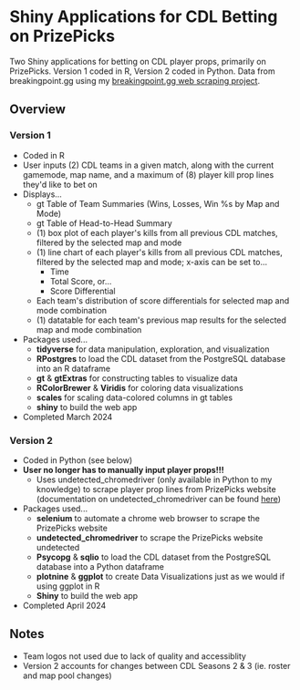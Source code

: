 # Shiny Applications for CDL Betting on PrizePicks

Two Shiny applications for betting on CDL player props, primarily on PrizePicks. Version 1 coded in R, Version 2 coded in Python. Data from breakingpoint.gg using my [breakingpoint.gg web scraping project](https://github.com/dharlerjr/bp_web_scraping).

## Overview

### Version 1

- Coded in R
- User inputs (2) CDL teams in a given match, along with the current gamemode, map name, and a maximum of (8) player kill prop lines they'd like to bet on
- Displays...
  - gt Table of Team Summaries (Wins, Losses, Win %s by Map and Mode)
  - gt Table of Head-to-Head Summary
  - (1) box plot of each player's kills from all previous CDL matches, filtered by the selected map and mode
  - (1) line chart of each player's kills from all previous CDL matches, filtered by the selected map and mode; x-axis can be set to...
    - Time
    - Total Score, or...
    - Score Differential
  - Each team's distribution of score differentials for selected map and mode combination
  - (1) datatable for each team's previous map results for the selected map and mode combination
- Packages used...
  - **tidyverse** for data manipulation, exploration, and visualization
  - **RPostgres** to load the CDL dataset from the PostgreSQL database into an R dataframe
  - **gt** & **gtExtras** for constructing tables to visualize data
  - **RColorBrewer** & **Viridis** for coloring data visualizations
  - **scales** for scaling data-colored columns in gt tables
  - **shiny** to build the web app
- Completed March 2024

### Version 2

- Coded in Python (see below)
- **User no longer has to manually input player props!!!**
  - Uses undetected_chromedriver (only available in Python to my knowledge) to scrape player prop lines from PrizePicks website (documentation on undetected_chromedriver can be found [here](https://pypi.org/project/undetected-chromedriver/2.1.1/))
- Packages used...
  - **selenium** to automate a chrome web browser to scrape the PrizePicks website
  - **undetected_chromedriver** to scrape the PrizePicks website undetected
  - **Psycopg** & **sqlio** to load the CDL dataset from the PostgreSQL database into a Python dataframe
  - **plotnine** & **ggplot** to create Data Visualizations just as we would if using ggplot in R
  - **Shiny** to build the web app
- Completed April 2024

## Notes

- Team logos not used due to lack of quality and accessiblity
- Version 2 accounts for changes between CDL Seasons 2 & 3 (ie. roster and map pool changes)
